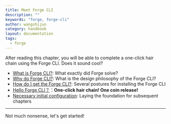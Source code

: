 ```yaml
---
title: Meet Forge CLI
description: ""
keywords: "forge, forge-cli"
author: wangshijun
category: handbook
layout: documentation
tags:
  - forge
---
```


After reading this chapter, you will be able to complete a one-click hair chain using the Forge CLI. Does it sound cool?

- [What is Forge CLI?](./what-is-forge-cli): What exactly did Forge solve?
- [Why do Forge CLI?](./why-forge-cli): What is the design philosophy of the Forge CLI?
- [How do I get the Forge CLI?](./install-forge-cli): Several postures for installing the Forge CLI
- [Hello Forge CLI？](./getting-started)：**One-click hair chain! One coin release!**
- [Necessary initial configuration](./initial-setup): Laying the foundation for subsequent chapters

---

Not much nonsense, let's get started!
